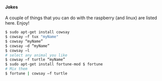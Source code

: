 #### Jokes

A couple of things that you can do with the raspberry (and linux) are listed here. Enjoy!

```bash
$ sudo apt-get install cowsay 
$ cowsay –f tux "myName"
$ cowsay “myName”
$ cowsay –d “myName”
$ cowsay –l
# select any animal you like 
$ cowsay –f turtle “myName”
$ sudo apt-get install fortune-mod $ fortune
# Mix them
$ fortune | cowsay –f turtle
```